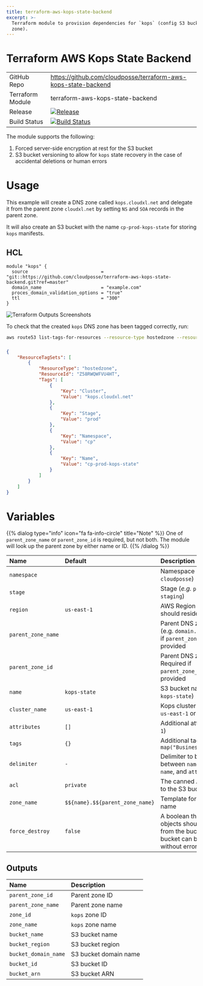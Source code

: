 ```yaml
---
title: terraform-aws-kops-state-backend
excerpt: >-
  Terraform module to provision dependencies for `kops` (config S3 bucket & DNS
  zone).
---
```


# Terraform AWS Kops State Backend

|                  |                                                                                                                                                                              |
|:-----------------|:-----------------------------------------------------------------------------------------------------------------------------------------------------------------------------|
| GitHub Repo      | <https://github.com/cloudposse/terraform-aws-kops-state-backend>                                                                                                             |
| Terraform Module | terraform-aws-kops-state-backend                                                                                                                                             |
| Release          | [![Release](https://img.shields.io/github/release/cloudposse/terraform-aws-kops-state-backend.svg)](https://github.com/cloudposse/terraform-aws-kops-state-backend/releases) |
| Build Status     | [![Build Status](https://travis-ci.org/cloudposse/terraform-aws-kops-state-backend.svg?branch=master)](https://travis-ci.org/cloudposse/terraform-aws-kops-state-backend)    |

The module supports the following:

1. Forced server-side encryption at rest for the S3 bucket
2. S3 bucket versioning to allow for `kops` state recovery in the case of accidental deletions or human errors

# Usage

This example will create a DNS zone called `kops.cloudxl.net` and delegate it from the parent zone `cloudxl.net` by setting `NS` and `SOA` records in the parent zone.

It will also create an S3 bucket with the name `cp-prod-kops-state` for storing `kops` manifests.

## HCL

```hcl
module "kops" {
  source                           = "git::https://github.com/cloudposse/terraform-aws-kops-state-backend.git?ref=master"
  domain_name                      = "example.com"
  proces_domain_validation_options = "true"
  ttl                              = "300"
}
```

![Terraform Outputs Screenshots](/assets/e347aef-kops-state-backend.png)

To check that the created `kops` DNS zone has been tagged correctly, run:

```sh
aws route53 list-tags-for-resources --resource-type hostedzone --resource-ids Z58RWQWFVU4HT
```

### #

```json
{
    "ResourceTagSets": [
        {
            "ResourceType": "hostedzone",
            "ResourceId": "Z58RWQWFVU4HT",
            "Tags": [
                {
                    "Key": "Cluster",
                    "Value": "kops.cloudxl.net"
                },
                {
                    "Key": "Stage",
                    "Value": "prod"
                },
                {
                    "Key": "Namespace",
                    "Value": "cp"
                },
                {
                    "Key": "Name",
                    "Value": "cp-prod-kops-state"
                }
            ]
        }
    ]
}
```

# Variables


{{% dialog type="info" icon="fa fa-info-circle" title="Note" %}}
One of `parent_zone_name` or `parent_zone_id` is required, but not both. The module will look up the parent zone by either name or ID.
{{% /dialog %}}

| Name               | Default                         | Description                                                                                                               | Required |
|:-------------------|:--------------------------------|:--------------------------------------------------------------------------------------------------------------------------|:--------:|
| `namespace`        |                                 | Namespace (_e.g._ `cp` or `cloudposse`)                                                                                   |   Yes    |
| `stage`            |                                 | Stage (_e.g._ `prod`, `dev`, `staging`)                                                                                   |   Yes    |
| `region`           | `us-east-1`                     | AWS Region the S3 bucket should reside in                                                                                 |   Yes    |
| `parent_zone_name` |                                 | Parent DNS zone name (e.g. `domain.com`). Required if `parent_zone_id` is not provided                                    |   Yes    |
| `parent_zone_id`   |                                 | Parent DNS zone ID. Required if `parent_zone_name` is not provided                                                        |   Yes    |
| `name`             | `kops-state`                    | S3 bucket name (_e.g._ `kops-state`)                                                                                      |   Yes    |
| `cluster_name`     | `us-east-1`                     | Kops cluster name (_e.g._ `us-east-1` or `cluster-1`)                                                                     |   Yes    |
| `attributes`       | `[]`                            | Additional attributes (_e.g._ `1`)                                                                                        |    No    |
| `tags`             | `{}`                            | Additional tags  (_e.g._ `map("BusinessUnit","XYZ")`                                                                      |    No    |
| `delimiter`        | `-`                             | Delimiter to be used between `namespace`, `stage`, `name`, and `attributes`                                               |    No    |
| `acl`              | `private`                       | The canned ACL to apply to the S3 bucket                                                                                  |    No    |
| `zone_name`        | `$${name}.$${parent_zone_name}` | Template for the DNS zone name                                                                                            |    No    |
| `force_destroy`    | `false`                         | A boolean that indicates all objects should be deleted from the bucket so that the bucket can be destroyed without errors |    No    |

## Outputs

| Name                 | Description           |
|:---------------------|:----------------------|
| `parent_zone_id`     | Parent zone ID        |
| `parent_zone_name`   | Parent zone name      |
| `zone_id`            | `kops` zone ID        |
| `zone_name`          | `kops` zone name      |
| `bucket_name`        | S3 bucket name        |
| `bucket_region`      | S3 bucket region      |
| `bucket_domain_name` | S3 bucket domain name |
| `bucket_id`          | S3 bucket ID          |
| `bucket_arn`         | S3 bucket ARN         |
